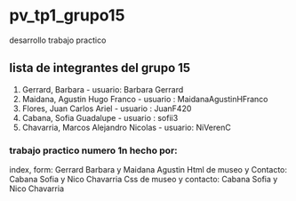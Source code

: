 # pv_tp1_grupo15
desarrollo trabajo practico

## lista de integrantes del grupo 15
1. Gerrard, Barbara - usuario: Barbara Gerrard 
2. Maidana, Agustin Hugo Franco - usuario : MaidanaAgustinHFranco
3. Flores, Juan Carlos Ariel - usuario : JuanF420
4. Cabana, Sofia Guadalupe - usuario : sofii3
5. Chavarria, Marcos Alejandro Nicolas - usuario: NiVerenC
### trabajo practico numero 1n hecho por:
index, form: Gerrard Barbara y Maidana Agustin
Html de museo y Contacto: Cabana Sofia y Nico Chavarria
Css de museo y contacto: Cabana Sofia y Nico Chavarria